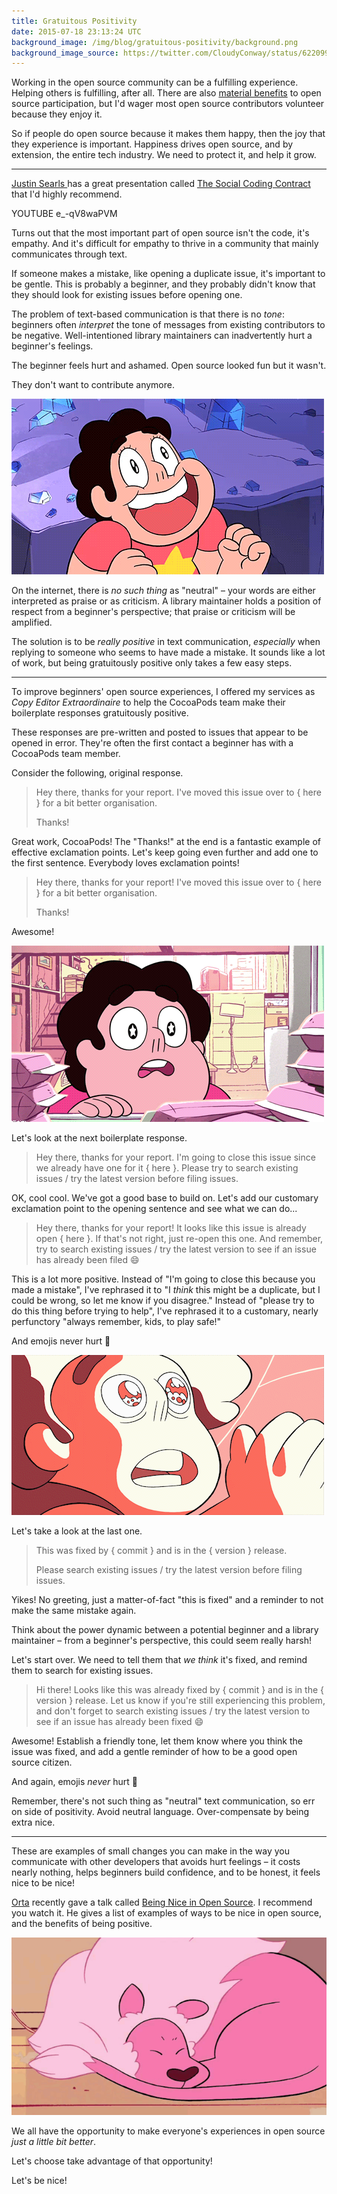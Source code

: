```yaml
---
title: Gratuitous Positivity
date: 2015-07-18 23:13:24 UTC
background_image: /img/blog/gratuitous-positivity/background.png
background_image_source: https://twitter.com/CloudyConway/status/622099424156778497
---
```


Working in the open source community can be a fulfilling experience. Helping others is fulfilling, after all. There are also [material benefits](https://ashfurrow.com/blog/sharing-is-selfish/) to open source participation, but I'd wager most open source contributors volunteer because they enjoy it. 

So if people do open source because it makes them happy, then the joy that they experience is important. Happiness drives open source, and by extension, the entire tech industry. We need to protect it, and help it grow. 

<!-- more -->

----------------

[Justin Searls ](http://twitter.com/searls) has a great presentation called [The Social Coding Contract](https://www.youtube.com/watch?v=e_-qV8waPVM) that I'd highly recommend.

YOUTUBE e_-qV8waPVM

Turns out that the most important part of open source isn't the code, it's empathy. And it's difficult for empathy to thrive in a community that mainly communicates through text. 

If someone makes a mistake, like opening a duplicate issue, it's important to be gentle. This is probably a beginner, and they probably didn't know that they should look for existing issues before opening one.

The problem of text-based communication is that there is no _tone_: beginners often _interpret_ the tone of messages from existing contributors to be negative. Well-intentioned library maintainers can inadvertently hurt a beginner's feelings.

The beginner feels hurt and ashamed. Open source looked fun but it wasn't. 

They don't want to contribute anymore. 

![Sad](/img/blog/gratuitous-positivity/sad.gif)

On the internet, there is _no such thing_ as "neutral" – your words are either interpreted as praise or as criticism. A library maintainer holds a position of respect from a beginner's perspective; that praise or criticism will be amplified. 

The solution is to be _really positive_ in text communication, _especially_ when replying to someone who seems to have made a mistake. It sounds like a lot of work, but being gratuitously positive only takes a few easy steps.

----------------

To improve beginners' open source experiences, I offered my services as _Copy Editor Extraordinaire_ to help the CocoaPods team make their boilerplate responses gratuitously positive. 

These responses are pre-written and posted to issues that appear to be opened in error. They're often the first contact a beginner has with a CocoaPods team member. 

Consider the following, original response.

> Hey there, thanks for your report. I've moved this issue over to { here } for a bit better organisation.
>
> Thanks!

Great work, CocoaPods! The "Thanks!" at the end is a fantastic example of effective exclamation points. Let's keep going even further and add one to the first sentence. Everybody loves exclamation points!

> Hey there, thanks for your report! I've moved this issue over to { here } for a bit better organisation.
>
> Thanks!

Awesome! 

![Great!](/img/blog/gratuitous-positivity/eyes.gif)

Let's look at the next boilerplate response.

> Hey there, thanks for your report. I'm going to close this issue since we already have one for it { here }. Please try to search existing issues / try the latest version before filing issues.

OK, cool cool. We've got a good base to build on. Let's add our customary exclamation point to the opening sentence and see what we can do...

> Hey there, thanks for your report! It looks like this issue is already open { here }. If that's not right, just re-open this one. And remember, try to search existing issues / try the latest version to see if an issue has already been filed <span style="font-style: normal;">😄</span>

This is a lot more positive. Instead of "I'm going to close this because you made a mistake", I've rephrased it to "I _think_ this might be a duplicate, but I could be wrong, so let me know if you disagree." Instead of "please try to do this thing before trying to help", I've rephrased it to a customary, nearly perfunctory "always remember, kids, to play safe!"

And emojis never hurt 🎉

![Super!](/img/blog/gratuitous-positivity/awe.gif)

Let's take a look at the last one. 

> This was fixed by { commit } and is in the { version } release.
> 
> Please search existing issues / try the latest version before filing issues.

Yikes! No greeting, just a matter-of-fact "this is fixed" and a reminder to not make the same mistake again. 

Think about the power dynamic between a potential beginner and a library maintainer – from a beginner's perspective, this could seem really harsh!

Let's start over. We need to tell them that _we think_ it's fixed, and remind them to search for existing issues. 

> Hi there! Looks like this was already fixed by { commit } and is in the { version } release. Let us know if you're still experiencing this problem, and don't forget to search existing issues / try the latest version to see if an issue has already been fixed <span style="font-style: normal;">😄</span>

Awesome! Establish a friendly tone, let them know where you think the issue was fixed, and add a gentle reminder of how to be a good open source citizen. 

And again, emojis _never_ hurt 🎁

Remember, there's not such thing as "neutral" text communication, so err on side of positivity. Avoid neutral language. Over-compensate by being extra nice. 

----------------

These are examples of small changes you can make in the way you communicate with other developers that avoids hurt feelings – it costs nearly nothing, helps beginners build confidence, and to be honest, it feels nice to be nice!

[Orta](http://twitter.com/orta) recently gave a talk called [Being Nice in Open Source](https://realm.io/news/altconf-orta-therox-being-nice-in-open-source/). I recommend you watch it. He gives a list of examples of ways to be nice in open source, and the benefits of being positive.

![Be cool](/img/blog/gratuitous-positivity/lion.gif)

We all have the opportunity to make everyone's experiences in open source _just a little bit better_. 

Let's choose take advantage of that opportunity!

Let's be nice!
